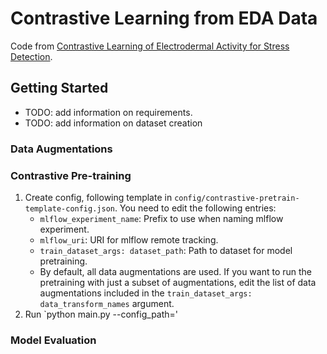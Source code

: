 # Contrastive Learning from EDA Data

Code from [Contrastive Learning of Electrodermal Activity for Stress Detection](https://drive.google.com/file/d/19zVyHcHshMA4dGPCL_R_bcVAwxNb-QAk/view).

## Getting Started
* TODO: add information on requirements.
* TODO: add information on dataset creation
### Data Augmentations
### Contrastive Pre-training
1. Create config, following template in ``config/contrastive-pretrain-template-config.json``. You need to edit the following entries:
   * `mlflow_experiment_name`: Prefix to use when naming mlflow experiment.
   * `mlflow_uri`: URI for mlflow remote tracking.
   * `train_dataset_args: dataset_path`: Path to dataset for model pretraining.
   * By default, all data augmentations are used. If you want to run the pretraining with just a subset of augmentations, edit the list of data augmentations included in the ``train_dataset_args: data_transform_names`` argument.
3. Run `python main.py --config_path=<PATH TO CONFIG>'
### Model Evaluation
